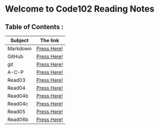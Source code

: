 # Welcome to Code102 Reading Notes

## Table of Contents :

| Subject | The link |
| --- | --- |
| Markdown | [Press Here!](https://ahmedzatar.github.io/reading-notes/102/Markdown) |
| GitHub | [Press Here!](https://ahmedzatar.github.io/reading-notes/102/GitHub) |
| git | [Press Here!](https://ahmedzatar.github.io/reading-notes/102/git) |
| A-C-P | [Press Here!](https://ahmedzatar.github.io/reading-notes/102/A-C-P) |
| Read03 | [Press Here!](https://ahmedzatar.github.io/reading-notes/102/read03) |
| Read04 | [Press Here!](https://ahmedzatar.github.io/reading-notes/102/read04) |
| Read04b | [Press Here!](https://ahmedzatar.github.io/reading-notes/102/read03b) |
| Read04c | [Press Here!](https://ahmedzatar.github.io/reading-notes/102/read04c) |
| Read05 | [Press Here!](https://ahmedzatar.github.io/reading-notes/102/read05) |
| Read06b | [Press Here!](https://ahmedzatar.github.io/reading-notes/102/read06b) |
